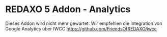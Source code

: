 # REDAXO 5 Addon - Analytics


Dieses Addon wird nicht mehr gewartet. Wir empfehlen die Integration von Google Analytics über IWCC https://github.com/FriendsOfREDAXO/iwcc
